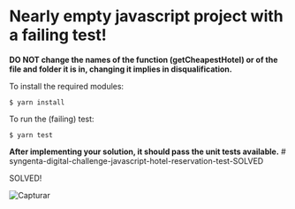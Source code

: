 Nearly empty javascript project with a failing test!
===
**DO NOT change the names of the function (getCheapestHotel) or of the file and folder it is in, changing it implies in disqualification.**

To install the required modules:

```
$ yarn install
```

To run the (failing) test:

```
$ yarn test
```
**After implementing your solution, it should pass the unit tests available.** # syngenta-digital-challenge-javascript-hotel-reservation-test-SOLVED


SOLVED!

![Capturar](https://user-images.githubusercontent.com/52220244/167270347-8496728d-5a43-4687-9647-fa30574684c4.JPG)